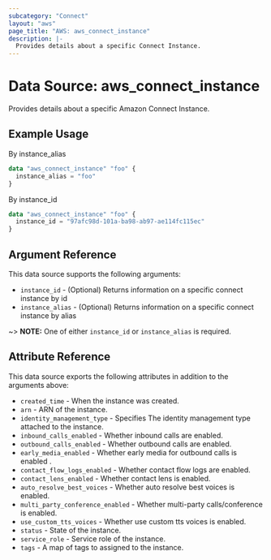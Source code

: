 ```yaml
---
subcategory: "Connect"
layout: "aws"
page_title: "AWS: aws_connect_instance"
description: |-
  Provides details about a specific Connect Instance.
---
```


# Data Source: aws_connect_instance

Provides details about a specific Amazon Connect Instance.

## Example Usage

By instance_alias

```terraform
data "aws_connect_instance" "foo" {
  instance_alias = "foo"
}
```

By instance_id

```terraform
data "aws_connect_instance" "foo" {
  instance_id = "97afc98d-101a-ba98-ab97-ae114fc115ec"
}
```

## Argument Reference

This data source supports the following arguments:

* `instance_id` - (Optional) Returns information on a specific connect instance by id
* `instance_alias` - (Optional) Returns information on a specific connect instance by alias

~> **NOTE:** One of either `instance_id` or `instance_alias` is required.

## Attribute Reference

This data source exports the following attributes in addition to the arguments above:

* `created_time` - When the instance was created.
* `arn` - ARN of the instance.
* `identity_management_type` - Specifies The identity management type attached to the instance.
* `inbound_calls_enabled` - Whether inbound calls are enabled.
* `outbound_calls_enabled` - Whether outbound calls are enabled.
* `early_media_enabled` - Whether early media for outbound calls is enabled .
* `contact_flow_logs_enabled` - Whether contact flow logs are enabled.
* `contact_lens_enabled` - Whether contact lens is enabled.
* `auto_resolve_best_voices` - Whether auto resolve best voices is enabled.
* `multi_party_conference_enabled` - Whether multi-party calls/conference is enabled.
* `use_custom_tts_voices` - Whether use custom tts voices is enabled.
* `status` - State of the instance.
* `service_role` - Service role of the instance.
* `tags` - A map of tags to assigned to the instance.
